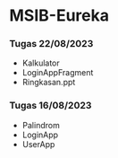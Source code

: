 # MSIB-Eureka
### Tugas 22/08/2023
- Kalkulator
- LoginAppFragment
- Ringkasan.ppt

### Tugas 16/08/2023
- Palindrom
- LoginApp
- UserApp
